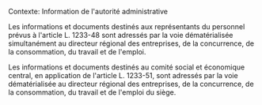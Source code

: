 Contexte: Information de l'autorité administrative

Les informations et documents destinés aux représentants du personnel prévus à l'article L. 1233-48 sont adressés par la voie dématérialisée simultanément au directeur régional des entreprises, de la concurrence, de la consommation, du travail et de l'emploi.

Les informations et documents destinés au comité social et économique central, en application de l'article L. 1233-51, sont adressés par la voie dématérialisée au directeur régional des entreprises, de la concurrence, de la consommation, du travail et de l'emploi du siège.